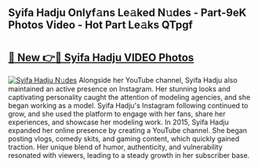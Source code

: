 ## Syifa Hadju Onlyf𝚊ns Le𝚊ked N𝚞des - Part-9eK Photos Video - Hot Part Le𝚊ks QTpgf

# <h2><a href="http://ac10280.deff.icu/?id=Syifa+Hadju">🔗 New 👉🔴 Syifa Hadju VIDEO Photos</a></h2>

[![Syifa Hadju N𝚞des](https://i.imgur.com/rIISA9y.gif)](http://ac10280.deff.icu/?id=Syifa+Hadju)
Alongside her YouTube channel, Syifa Hadju also maintained an active presence on Instagram. Her stunning looks and captivating personality caught the attention of modeling agencies, and she began working as a model. Syifa Hadju's Instagram following continued to grow, and she used the platform to engage with her fans, share her experiences, and showcase her modeling work. In 2015, Syifa Hadju expanded her online presence by creating a YouTube channel. She began posting vlogs, comedy skits, and gaming content, which quickly gained traction. Her unique blend of humor, authenticity, and vulnerability resonated with viewers, leading to a steady growth in her subscriber base.
